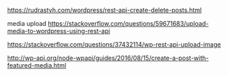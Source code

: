 https://rudrastyh.com/wordpress/rest-api-create-delete-posts.html

media upload 
https://stackoverflow.com/questions/59671683/upload-media-to-wordpress-using-rest-api

https://stackoverflow.com/questions/37432114/wp-rest-api-upload-image

http://wp-api.org/node-wpapi/guides/2016/08/15/create-a-post-with-featured-media.html